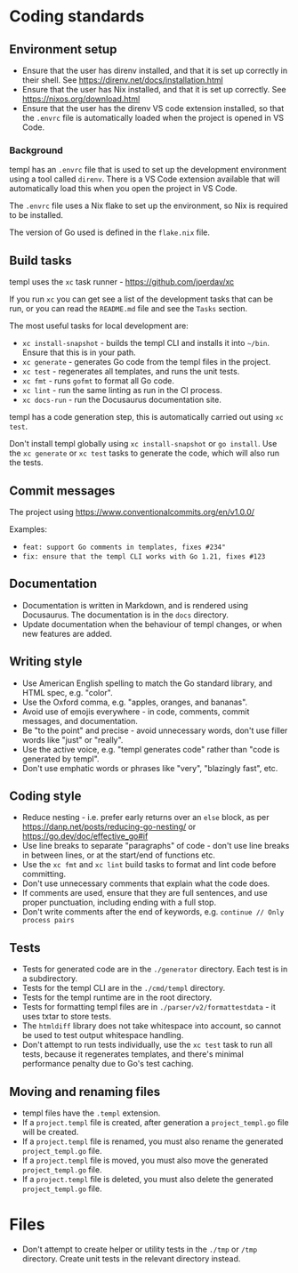 # Coding standards

## Environment setup

* Ensure that the user has direnv installed, and that it is set up correctly in their shell. See https://direnv.net/docs/installation.html
* Ensure that the user has Nix installed, and that it is set up correctly. See https://nixos.org/download.html
* Ensure that the user has the direnv VS code extension installed, so that the `.envrc` file is automatically loaded when the project is opened in VS Code.

### Background

templ has an `.envrc` file that is used to set up the development environment using a tool called `direnv`. There is a VS Code extension available that will automatically load this when you open the project in VS Code.

The `.envrc` file uses a Nix flake to set up the environment, so Nix is required to be installed.

The version of Go used is defined in the `flake.nix` file.

## Build tasks

templ uses the `xc` task runner - https://github.com/joerdav/xc

If you run `xc` you can get see a list of the development tasks that can be run, or you can read the `README.md` file and see the `Tasks` section.

The most useful tasks for local development are:

* `xc install-snapshot` - builds the templ CLI and installs it into `~/bin`. Ensure that this is in your path.
* `xc generate` - generates Go code from the templ files in the project.
* `xc test` - regenerates all templates, and runs the unit tests.
* `xc fmt` - runs `gofmt` to format all Go code.
* `xc lint` - run the same linting as run in the CI process.
* `xc docs-run` - run the Docusaurus documentation site.

templ has a code generation step, this is automatically carried out using `xc test`.

Don't install templ globally using `xc install-snapshot` or `go install`. Use the `xc generate` or `xc test` tasks to generate the code, which will also run the tests.

## Commit messages

The project using https://www.conventionalcommits.org/en/v1.0.0/

Examples:

* `feat: support Go comments in templates, fixes #234"`
* `fix: ensure that the templ CLI works with Go 1.21, fixes #123`

## Documentation

* Documentation is written in Markdown, and is rendered using Docusaurus. The documentation is in the `docs` directory.
* Update documentation when the behaviour of templ changes, or when new features are added.

## Writing style

* Use American English spelling to match the Go standard library, and HTML spec, e.g. "color".
* Use the Oxford comma, e.g. "apples, oranges, and bananas".
* Avoid use of emojis everywhere - in code, comments, commit messages, and documentation.
* Be "to the point" and precise - avoid unnecessary words, don't use filler words like "just" or "really".
* Use the active voice, e.g. "templ generates code" rather than "code is generated by templ".
* Don't use emphatic words or phrases like "very", "blazingly fast", etc.

## Coding style

* Reduce nesting - i.e. prefer early returns over an `else` block, as per https://danp.net/posts/reducing-go-nesting/ or https://go.dev/doc/effective_go#if
* Use line breaks to separate "paragraphs" of code - don't use line breaks in between lines, or at the start/end of functions etc.
* Use the `xc fmt` and `xc lint` build tasks to format and lint code before committing.
* Don't use unnecessary comments that explain what the code does.
* If comments are used, ensure that they are full sentences, and use proper punctuation, including ending with a full stop.
* Don't write comments after the end of keywords, e.g. `continue // Only process pairs`

## Tests

* Tests for generated code are in the `./generator` directory. Each test is in a subdirectory.
* Tests for the templ CLI are in the `./cmd/templ` directory.
* Tests for the templ runtime are in the root directory.
* Tests for formatting templ files are in `./parser/v2/formattestdata` - it uses txtar to store tests.
* The `htmldiff` library does not take whitespace into account, so cannot be used to test output whitespace handling.
* Don't attempt to run tests individually, use the `xc test` task to run all tests, because it regenerates templates, and there's minimal performance penalty due to Go's test caching.

## Moving and renaming files

* templ files have the `.templ` extension.
* If a `project.templ` file is created, after generation a `project_templ.go` file will be created.
* If a `project.templ` file is renamed, you must also rename the generated `project_templ.go` file.
* If a `project.templ` file is moved, you must also move the generated `project_templ.go` file.
* If a `project.templ` file is deleted, you must also delete the generated `project_templ.go` file.

# Files

* Don't attempt to create helper or utility tests in the `./tmp` or `/tmp` directory. Create unit tests in the relevant directory instead.